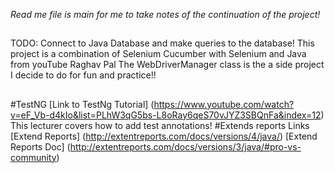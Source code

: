 _Read me file is main for me to take notes of the continuation of the project!_

##
TODO: Connect to Java Database and make queries to the database!
This project is a combination of Selenium Cucumber with Selenium and Java from youTube Raghav Pal
The WebDriverManager class is the a side project I decide to do for fun and practice!!
##

#TestNG
[Link to TestNg Tutorial] (https://www.youtube.com/watch?v=eF_Vb-d4kIo&list=PLhW3qG5bs-L8oRay6qeS70vJYZ3SBQnFa&index=12)
This lecturer covers how to add test annotations!
#Extends reports Links
[Extend Reports] (http://extentreports.com/docs/versions/4/java/)
[Extend Reports Doc] (http://extentreports.com/docs/versions/3/java/#pro-vs-community)

